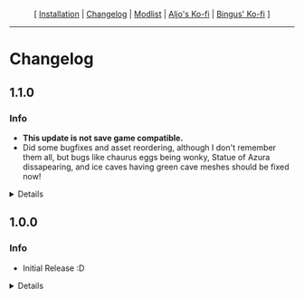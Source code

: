 

<p align="center">
  [  <a href="https://github.com/Oghma-Infinium/Ascensio/blob/main/README.md">Installation</a> |
  <a href="https://github.com/Oghma-Infinium/Ascensio/blob/main/CHANGELOG.md">Changelog</a> |
  <a href="https://loadorderlibrary.com/lists/ascensio-1">Modlist</a> |
  <a href="https://ko-fi.com/aljoxo"> Aljo's Ko-fi</a> |
  <a href="https://ko-fi.com/beangas"> Bingus' Ko-fi</a> ]
</p>

---

# Changelog



## 1.1.0
### Info

 - **This update is not save game compatible.**
 - Did some bugfixes and asset reordering, although I don't remember them all, but bugs like chaurus eggs being wonky, Statue of Azura dissapearing, and ice caves having green cave meshes should be fixed now!

<Details>

### Updated

- Icy Mesh Remaster

### Added

 - Icy Mesh Remaster - ENB Addon
 - Weathered Stockade Retexture
 - Rally's Solitude Roofs
 - Patrician ENB
 - Optional Rudy ENB and Cathedral Weathers
   > Read README for details!
 - TESL - Loading Screens
 - True Directional Movement
 - Immersive KS Hairdos
 - Improved Eyes
 - Bits N Pieces Female Skin
 - Orc Brow Horn Tweaks
 - Draconic Argonian Female Textures
 - Khajiit Hair by Saerileth
 - CoverKhajiits - Face Textures 4K
 - SC's Khajiit Normal Maps
 - Flawn's Argonians 
   > Females Only
 - Enhanced Argonian Textures
   > Scars and Mouth only
 - More Horn Styles for Argonians & Better Argonian Horns Patch
 - Iconic's Ash Guardian
 - Iconic's Arvark
 - Wizkid's Signs
 - Rudy's Nordic Pottery
 - Rally's Barrels
 - Respective ENB Complex Grass Patches for Origins of the Forest, Folkvangr, and Cathedral 3D Pine Grass
 - Cathedral Mountain Flowers
 - Cathedral Mountain Flowers - Alternate Textures
 - Cathedral 3D Nightshade
 - Cathedral Lavendar
 - Cathedral Thistle
 - Cathedral Deathbell
 - Sowables of Skyrim - Leeks
 - Sowables of Skyrim - Potatoes
 - Sowables of Skyrim - Cabbages
 - Forgotten Plants Textured
 - Spiky Grass Mesh Improvements
 - Less Spiky Tundragrass
 - Rally's Textures -  Shibui Skyrim Recolor
 - Reach Shrub Redone
### Removed

 - Redundant patches I didn't need anymore 😅
 - Redundant plant mods that NoTWL took care of
 - Skyrim 3D Trees and Plants
 - Oblivion Interaction Icons
 - Actual Sweet Roll Variants
   > In favor of Boiled Sweet Rolls
 - Generic Grass Limiter
   > Wasn't needed with QW's Grass Patch
 - E.V.C ENB
 - Animated Clutter
   > Did not like these personally and less mesh edits is easier for me
 - Cunny's stockade textures
 - Feminine Argonian Textures
 - BnP Teeth Overhaul
   > Made the teeth too bright with my setup
 - Mature Skin
   > Had wonky eyelids for Altmer
 - Better Signage
 - Awesome HD Barrels
 - Terre's Fur Textures for Khajiits
    > Unfortunately had some weird artifacts with these
</Details>


## 1.0.0

### Info

 - Initial Release :D

<Details>

### Added

 - mods!

### Removed

 - mods?
</Details>